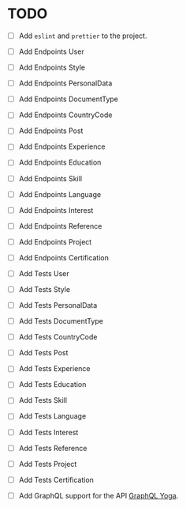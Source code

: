 # TODO

- [ ] Add `eslint` and `prettier` to the project.

- [ ] Add Endpoints User
- [ ] Add Endpoints Style
- [ ] Add Endpoints PersonalData
- [ ] Add Endpoints DocumentType
- [ ] Add Endpoints CountryCode
- [ ] Add Endpoints Post
- [ ] Add Endpoints Experience
- [ ] Add Endpoints Education
- [ ] Add Endpoints Skill
- [ ] Add Endpoints Language
- [ ] Add Endpoints Interest
- [ ] Add Endpoints Reference
- [ ] Add Endpoints Project
- [ ] Add Endpoints Certification

- [ ] Add Tests User
- [ ] Add Tests Style
- [ ] Add Tests PersonalData
- [ ] Add Tests DocumentType
- [ ] Add Tests CountryCode
- [ ] Add Tests Post
- [ ] Add Tests Experience
- [ ] Add Tests Education
- [ ] Add Tests Skill
- [ ] Add Tests Language
- [ ] Add Tests Interest
- [ ] Add Tests Reference
- [ ] Add Tests Project
- [ ] Add Tests Certification

- [ ] Add GraphQL support for the API [GraphQL Yoga](https://the-guild.dev/graphql/yoga-server/docs).
